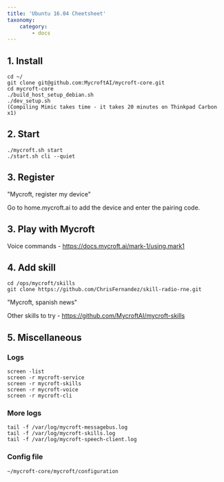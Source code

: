 ```yaml
---
title: 'Ubuntu 16.04 Cheetsheet'
taxonomy:
    category:
        - docs
---
```


## 1. Install
```
cd ~/
git clone git@github.com:MycroftAI/mycroft-core.git
cd mycroft-core
./build_host_setup_debian.sh
./dev_setup.sh
(Compiling Mimic takes time - it takes 20 minutes on Thinkpad Carbon x1)
```

## 2. Start
```
./mycroft.sh start
./start.sh cli --quiet
```

## 3. Register
"Mycroft, register my device"

Go to home.mycroft.ai to add the device and enter the pairing code.

## 3. Play with Mycroft
Voice commands - https://docs.mycroft.ai/mark-1/using.mark1

## 4. Add skill
```
cd /ops/mycroft/skills
git clone https://github.com/ChrisFernandez/skill-radio-rne.git
```

"Mycroft, spanish news"

Other skills to try - https://github.com/MycroftAI/mycroft-skills

## 5. Miscellaneous

### Logs
```
screen -list
screen -r mycroft-service
screen -r mycroft-skills
screen -r mycroft-voice
screen -r mycroft-cli
```

### More logs

```
tail -f /var/log/mycroft-messagebus.log
tail -f /var/log/mycroft-skills.log
tail -f /var/log/mycroft-speech-client.log
```

### Config file
```
~/mycroft-core/mycroft/configuration
```

